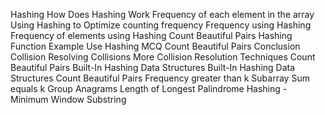 Hashing
How Does Hashing Work
Frequency of each element in the array
Using Hashing to Optimize counting frequency
Frequency using Hashing
Frequency of elements using Hashing
Count Beautiful Pairs
Hashing Function Example
Use Hashing
MCQ
Count Beautiful Pairs
Conclusion
Collision
Resolving Collisions
More Collision Resolution Techniques
Count Beautiful Pairs
Built-In Hashing Data Structures
Built-In Hashing Data Structures
Count Beautiful Pairs
Frequency greater than k
Subarray Sum equals k
Group Anagrams
Length of Longest Palindrome
Hashing - Minimum Window Substring
